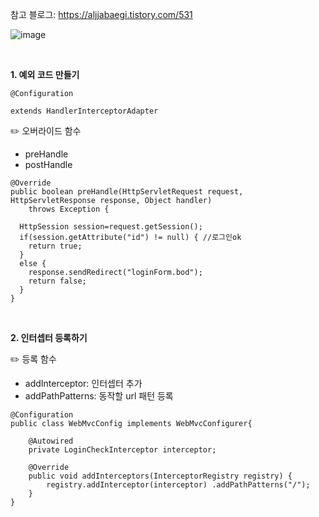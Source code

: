 참고 블로그: https://aljjabaegi.tistory.com/531


![image](https://user-images.githubusercontent.com/62600984/117326009-37f07900-aecc-11eb-8780-d25b302b9492.png)

<br>

**1. 예외 코드 만들기**
```
@Configuration
```
```
extends HandlerInterceptorAdapter
```
✏️ 오버라이드 함수
- preHandle
- postHandle
```
@Override
public boolean preHandle(HttpServletRequest request, HttpServletResponse response, Object handler)
    throws Exception {

  HttpSession session=request.getSession();
  if(session.getAttribute("id") != null) { //로그인ok
    return true;
  }
  else {
    response.sendRedirect("loginForm.bod");
    return false;
  }
}
```

<br>


**2. 인터셉터 등록하기**

✏️ 등록 함수
- addInterceptor: 인터셉터 추가
- addPathPatterns: 동작할 url 패턴 등록
```
@Configuration 
public class WebMvcConfig implements WebMvcConfigurer{ 
    
    @Autowired 
    private LoginCheckInterceptor interceptor; 
    
    @Override 
    public void addInterceptors(InterceptorRegistry registry) { 
        registry.addInterceptor(interceptor) .addPathPatterns("/"); 
    }
}

```
